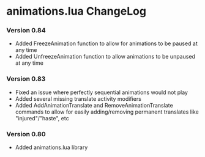 # animations.lua ChangeLog

### Version 0.84
- Added FreezeAnimation function to allow for animations to be paused at any time
- Added UnfreezeAnimation function to allow animations to be unpaused at any time

### Version 0.83
- Fixed an issue where perfectly sequential animations would not play
- Added several missing translate activity modifiers
- Added AddAnimationTranslate and RemoveAnimationTranslate commands to allow for easily adding/removing permanent translates like "injured"/"haste", etc

### Version 0.80
- Added animations.lua library